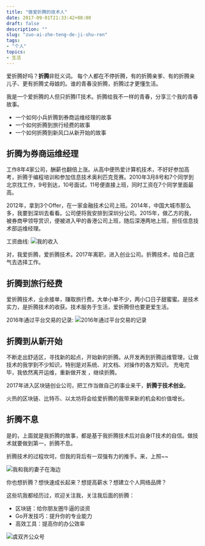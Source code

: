 ```yaml
---
title: "做爱折腾的技术人"
date: 2017-09-01T21:33:42+08:00
draft: false 
description: ""
slug: "zuo-ai-zhe-teng-de-ji-shu-ren" 
tags:
- "个人"
topics: 
- 生活
---
```


爱折腾好吗？**折腾**非贬义词。 每个人都在不停折腾，有的折腾亲爹、有的折腾亲儿子、更有折腾丈母娘的。谁的青春没折腾，折腾过才更懂生活。

我是一个爱折腾的人但只折腾IT技术。折腾给我不一样的青春，分享三个我的青春故事。

+ 一个如何小兵折腾到券商运维经理的故事
+ 一个如何折腾到旅行经费的故事
+ 一个如何折腾到新风口从新开始的故事


## 折腾为券商运维经理

工作8年4家公司，酬薪也翻倍上涨。从高中便热爱计算机技术，不好好参加高考，折腾于编程培训和参加信息技术奥利匹克竞赛。2010年3月8号和7个同学到北京找工作，9号到达，10号面试，11号便直接上班，同时工资在7个同学里面最高。

2012年，拿到3个Offer，在一家金融技术公司上班。2014年，中国大城市那么多，我要到深圳去看看。公司便将我安排到深圳分公司。2015年，做乙方的我，被券商甲领导赏识，便被进入甲的香港公司上班，随后深港两地上班，担任信息技术部运维经理。

工资曲线:
![我的收入](https://static.yushuangqi.com/blog/2017/1847102.png)

对，我爱折腾，爱折腾技术。2017年离职，进入创业公司。折腾技术，给自己底气去选择工作。

## 折腾到旅行经费
爱折腾技术，业余接单，赚取旅行费。大单小单不少，两小口日子甜蜜蜜。是技术实力，是折腾技术的收获。技术服务于生活，爱折腾但也要更爱生活。

2016年通过平台交易的记录:
![2016年通过平台交易的记录](https://static.yushuangqi.com/blog/2017/86291270.png)


## 折腾到从新开始
不断走出舒适区，寻找新的起点，开始新的折腾。从开发再到折腾运维管理，让做技术的我学到不少知识，特别是对系统、对文档、对操作的各方知识。 充电完毕，我依然离开运维，重新做开发 ，继续折腾。

2017年进入区块链创业公司，把工作当做自己的事业来干，**折腾于技术创业**。

火热的区块链、比特币、以太坊将会给爱折腾的我带来新的机会和价值增长。

## 折腾不息
是的，上面就是我折腾的故事，都是基于我折腾技术后对自身IT技术的自信。做技术就要做到第一，折腾不息。

折腾技术的过程坎坷，但我的背后有一双强有力的推手。来，上照~~

![我和我的妻子在海边](https://static.yushuangqi.com/blog/2017/1548062.png)


你也想折腾？想快速成长起来？想提高薪水？想建立个人网络品牌？

这些坑我都经历过，欢迎关注我，关注我后面的折腾：

+ 区块链：给你朋友圈牛逼的谈资
+ Go开发技巧：提升你的专业能力
+ 高效工具：提高你的办公效率
 
![虞双齐公众号](https://static.yushuangqi.com/assets/qrcode_itysqi.jpg)